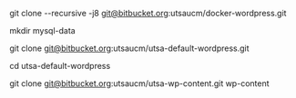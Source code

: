 git clone --recursive -j8 git@bitbucket.org:utsaucm/docker-wordpress.git

mkdir mysql-data

git clone git@bitbucket.org:utsaucm/utsa-default-wordpress.git

cd utsa-default-wordpress

git clone git@bitbucket.org:utsaucm/utsa-wp-content.git wp-content
